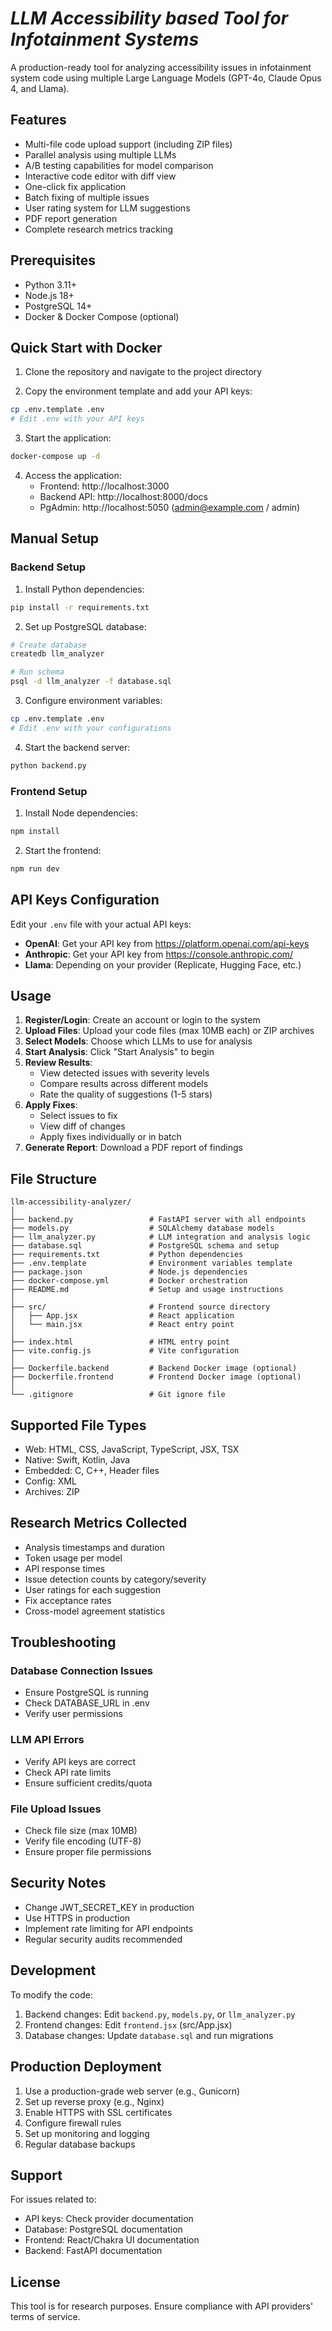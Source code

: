 # ***LLM Accessibility based Tool for Infotainment Systems***

A production-ready tool for analyzing accessibility issues in infotainment system code using multiple Large Language Models (GPT-4o, Claude Opus 4, and Llama).

## Features

- Multi-file code upload support (including ZIP files)
- Parallel analysis using multiple LLMs
- A/B testing capabilities for model comparison
- Interactive code editor with diff view
- One-click fix application
- Batch fixing of multiple issues
- User rating system for LLM suggestions
- PDF report generation
- Complete research metrics tracking

## Prerequisites

- Python 3.11+
- Node.js 18+
- PostgreSQL 14+
- Docker & Docker Compose (optional)

## Quick Start with Docker

1. Clone the repository and navigate to the project directory

2. Copy the environment template and add your API keys:
```bash
cp .env.template .env
# Edit .env with your API keys
```

3. Start the application:
```bash
docker-compose up -d
```

4. Access the application:
   - Frontend: http://localhost:3000
   - Backend API: http://localhost:8000/docs
   - PgAdmin: http://localhost:5050 (admin@example.com / admin)

## Manual Setup

### Backend Setup

1. Install Python dependencies:
```bash
pip install -r requirements.txt
```

2. Set up PostgreSQL database:
```bash
# Create database
createdb llm_analyzer

# Run schema
psql -d llm_analyzer -f database.sql
```

3. Configure environment variables:
```bash
cp .env.template .env
# Edit .env with your configurations
```

4. Start the backend server:
```bash
python backend.py
```

### Frontend Setup

1. Install Node dependencies:
```bash
npm install
```

2. Start the frontend:
```bash
npm run dev
```

## API Keys Configuration

Edit your `.env` file with your actual API keys:

- **OpenAI**: Get your API key from https://platform.openai.com/api-keys
- **Anthropic**: Get your API key from https://console.anthropic.com/
- **Llama**: Depending on your provider (Replicate, Hugging Face, etc.)

## Usage

1. **Register/Login**: Create an account or login to the system
2. **Upload Files**: Upload your code files (max 10MB each) or ZIP archives
3. **Select Models**: Choose which LLMs to use for analysis
4. **Start Analysis**: Click "Start Analysis" to begin
5. **Review Results**: 
   - View detected issues with severity levels
   - Compare results across different models
   - Rate the quality of suggestions (1-5 stars)
6. **Apply Fixes**:
   - Select issues to fix
   - View diff of changes
   - Apply fixes individually or in batch
7. **Generate Report**: Download a PDF report of findings

## File Structure

```
llm-accessibility-analyzer/
│
├── backend.py                 # FastAPI server with all endpoints
├── models.py                  # SQLAlchemy database models
├── llm_analyzer.py            # LLM integration and analysis logic
├── database.sql               # PostgreSQL schema and setup
├── requirements.txt           # Python dependencies
├── .env.template              # Environment variables template
├── package.json               # Node.js dependencies
├── docker-compose.yml         # Docker orchestration
├── README.md                  # Setup and usage instructions
│
├── src/                       # Frontend source directory
│   ├── App.jsx                # React application 
│   └── main.jsx               # React entry point 
│
├── index.html                 # HTML entry point
├── vite.config.js             # Vite configuration 
│
├── Dockerfile.backend         # Backend Docker image (optional)
├── Dockerfile.frontend        # Frontend Docker image (optional)
│
└── .gitignore                 # Git ignore file 
```


## Supported File Types

- Web: HTML, CSS, JavaScript, TypeScript, JSX, TSX
- Native: Swift, Kotlin, Java
- Embedded: C, C++, Header files
- Config: XML
- Archives: ZIP

## Research Metrics Collected

- Analysis timestamps and duration
- Token usage per model
- API response times
- Issue detection counts by category/severity
- User ratings for each suggestion
- Fix acceptance rates
- Cross-model agreement statistics

## Troubleshooting

### Database Connection Issues
- Ensure PostgreSQL is running
- Check DATABASE_URL in .env
- Verify user permissions

### LLM API Errors
- Verify API keys are correct
- Check API rate limits
- Ensure sufficient credits/quota

### File Upload Issues
- Check file size (max 10MB)
- Verify file encoding (UTF-8)
- Ensure proper file permissions

## Security Notes

- Change JWT_SECRET_KEY in production
- Use HTTPS in production
- Implement rate limiting for API endpoints
- Regular security audits recommended

## Development

To modify the code:

1. Backend changes: Edit `backend.py`, `models.py`, or `llm_analyzer.py`
2. Frontend changes: Edit `frontend.jsx` (src/App.jsx)
3. Database changes: Update `database.sql` and run migrations

## Production Deployment

1. Use a production-grade web server (e.g., Gunicorn)
2. Set up reverse proxy (e.g., Nginx)
3. Enable HTTPS with SSL certificates
4. Configure firewall rules
5. Set up monitoring and logging
6. Regular database backups

## Support

For issues related to:
- API keys: Check provider documentation
- Database: PostgreSQL documentation
- Frontend: React/Chakra UI documentation
- Backend: FastAPI documentation

## License

This tool is for research purposes. Ensure compliance with API providers' terms of service.
